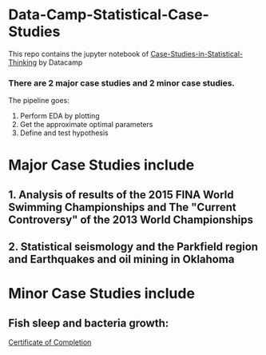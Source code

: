 # Data-Camp-Statistical-Case-Studies
This repo contains the jupyter notebook of [Case-Studies-in-Statistical-Thinking](https://www.datacamp.com/courses/case-studies-in-statistical-thinking) by Datacamp

### There are 2 major case studies and 2 minor case studies.

The pipeline goes: 
1. Perform EDA by plotting
2. Get the approximate optimal parameters
3. Define and test hypothesis

# Major Case Studies include 
## 1. Analysis of results of the 2015 FINA World Swimming Championships and The "Current Controversy" of the 2013 World Championships
## 2. Statistical seismology and the Parkfield region and Earthquakes and oil mining in Oklahoma

# Minor Case Studies include
## Fish sleep and bacteria growth: 


[Certificate of Completion](https://www.datacamp.com/statement-of-accomplishment/course/2c67b749a784648f869436733da3d4cb9ff5334d)

